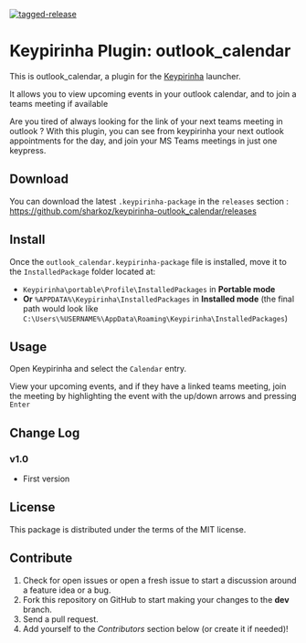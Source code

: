 [![tagged-release](https://github.com/sharkoz/keypirinha-outlook_calendar/actions/workflows/main.yml/badge.svg)](https://github.com/sharkoz/keypirinha-outlook_calendar/actions/workflows/main.yml)

# Keypirinha Plugin: outlook_calendar

This is outlook_calendar, a plugin for the
[Keypirinha](http://keypirinha.com) launcher.

It allows you to view upcoming events in your outlook calendar,
and to join a teams meeting if available 

Are you tired of always looking for the link of your next teams meeting in outlook ?
With this plugin, you can see from keypirinha your next outlook appointments for the day,
and join your MS Teams meetings in just one keypress.


## Download

You can download the latest `.keypirinha-package` in the `releases` section :
https://github.com/sharkoz/keypirinha-outlook_calendar/releases


## Install

Once the `outlook_calendar.keypirinha-package` file is installed,
move it to the `InstalledPackage` folder located at:

* `Keypirinha\portable\Profile\InstalledPackages` in **Portable mode**
* **Or** `%APPDATA%\Keypirinha\InstalledPackages` in **Installed mode** (the
  final path would look like
  `C:\Users\%USERNAME%\AppData\Roaming\Keypirinha\InstalledPackages`)


## Usage

Open Keypirinha and select the `Calendar` entry.

View your upcoming events, and if they have a linked teams meeting, join the meeting
by highlighting the event with the up/down arrows and pressing `Enter`


## Change Log


### v1.0

* First version


## License

This package is distributed under the terms of the MIT license.


## Contribute

1. Check for open issues or open a fresh issue to start a discussion around a
   feature idea or a bug.
2. Fork this repository on GitHub to start making your changes to the **dev**
   branch.
3. Send a pull request.
4. Add yourself to the *Contributors* section below (or create it if needed)!
